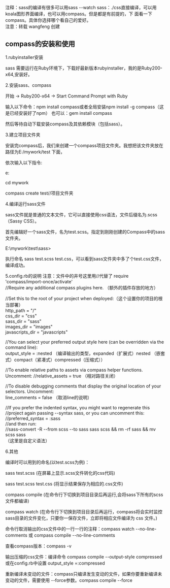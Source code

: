 注释：sass的编译有很多可以用sass --watch sass：./css直接编译，可以用koala图形界面编译，也可以用compass。但是都是有前提的，下
面看一下compass。具体你选择哪个看自己的爱好。                             
注意：转载 wangfeng 创建                                                                                                                                                                                                                         
<h2>compass的安装和使用</h2>
1.rubyinstaller安装

sass 需要运行在Ruby环境下，下载好最新版本rubyinstaller，我的是Ruby200-x64,安装好。

2.安装sass、compass

开始 -> Ruby200-x64 ->  Start Command Prompt with Ruby

输入以下命令：npm install compass或者全局安装npm install -g compass（这是已经安装好了npm）
也可以：gem install compass

然后等待自动下载安装compass及其依赖模块（包括sass）。



3.建立项目文件夹

安装完compass后，我们来创建一个compass项目文件夹。我想把该文件夹放在 路径为E:/mywork/test 下面，

依次输入以下指令:

e:                              

cd mywork                 

compass create test//项目文件夹



4.编译运行sass文件

sass文件就是普通的文本文件，它可以直接使用css语法，文件后缀名为.scss（Sassy CSS）。

首先编辑好一个sass文件，名为test.scss。指定到刚刚创建的Compass中的sass文件夹。



E:\mywork\test\sass>

执行命名 sass test.scss test.css，可以看到sass文件夹中多了个test.css文件，编译成功。


5.config.rb的说明
注意：文件中的井号这里用//代替了
require 'compass/import-once/activate'                  
//Require any additional compass plugins here. （额外的插件存放的地方）                         

//Set this to the root of your project when deployed:（这个设置你的项目的根当部署）                   
http_path = "/"                               
css_dir = "css"                           
sass_dir = "sass"                                 
images_dir = "images"                                 
javascripts_dir = "javascripts"                                         
                                                          
//You can select your preferred output style here (can be overridden via the command line):                                 
output_style = :nested   （编译输出的类型，expanded（扩展式）nested （嵌套式）compact（紧凑式）compressed（压缩式））
                          
//To enable relative paths to assets via compass helper functions. Uncomment:                                               //relative_assets = true （相对路径关闭）                                                                      
                                        
//To disable debugging comments that display the original location of your selectors. Uncomment:                            
line_comments = false （取消line的说明）                              


//If you prefer the indented syntax, you might want to regenerate this                          
//project again passing --syntax sass, or you can uncomment this:                             
//preferred_syntax = :sass                                
//and then run:                               
//sass-convert -R --from scss --to sass sass scss && rm -rf sass && mv scss sass                                
（这里是自定义语法）                                      

6.其他

编译时可以用到的命名(以test.scss为例)：

sass test.scss     (在屏幕上显示.scss文件转化的css代码)

sass test.scss test.css (将显示结果保存为相应的.css文件)

compass compile (在命令行下切换到项目目录后再运行,会将sass下所有的scss文件都编译)

compass watch (在命令行下切换到项目目录后再运行，compass将会实时监控 sass目录的文件变化，只要你一保存文件，立即将相应文件编译为 css 文件。)

命令行取消输出的css文件中的一行一行的注释：compass watch --no-line-comments 或 compass compile --no-line-comments

查看compass版本：compass -v

输出压缩的css文件：编译命令 compass compile --output-style compressed 或在config.rb中设置 output_style =:compressed

重新编译未变动的文件：compass只编译发生变动的文件，如果你要重新编译未变动的文件，需要使用 --force参数。compass compile --force
